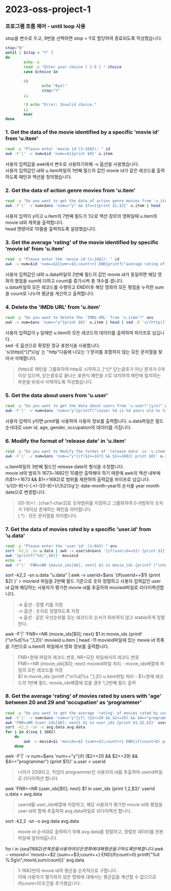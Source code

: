 # 2023-oss-project-1

### 프로그램 흐름 제어 - until loop 사용 
stop을 변수로 두고, 9번을 선택하면 stop = Y로 할당하여 종료되도록 작성했습니다.

```bash 
stop="N"
until [ $stop = "Y" ]
do
        echo -e
        read -p "Enter your choice [ 1-9 ] " choice
        case $choice in
        
        9)
                echo "Bye!"
                stop="Y"
        ;;

        *) echo "Error: Invalid choice."
        ;;
        esac
done
```
### 1. Get the data of the movie identified by a specific 'movie id' from 'u.item'

```bash 
read -p "Please enter 'movie id'(1~1682): " id
awk -F'|' -v num=$id 'num==$1{print $0}' u.item
```
사용자 입력값을 awk에서 변수로 사용하기위해 -v 옵션을 사용했습니다.  
사용자 입력값인 id와 u.item파일의 1번째 필드의 값인 movie id가 같은 레코드를 출력하도록 패턴과 액션을 정의했습니다.

### 2. Get the data of action genre movies from 'u.item'

```bash 
read -p "Do you want to get the data of action genre movies from 'u.item'?(y/n) " ans
awk -F'|' -v num=$ans 'num=="y" && $7==1{print $1,$2}' u.item | head
```
사용자 입력이 y이고 u.item의 7번째 필드가 1으로 액션 장르의 영화일때 u.item의 movie id와 제목을 출력합니다.  
head 명령어로 10줄을 출력하도록 설정했습니다.

### 3. Get the average 'rating' of the movie identified by specific 'movie id' from 'u.item'

```bash 
read -p "Please enter the 'movie id'(1~1682): " id
awk -v num=$id 'num==$2{sum+=$3;count++} END{printf("average rating of %d : %.5f\n",num,sum/count)}' u.data
```
사용자 입력값인 id와 u.data파일의 2번째 필드의 값인 movie id가 동일하면 해당 영화의 평점을 sum에 더하고 count를 증가시켜 총 개수를 셉니다.  
u.data파일의 모든 레코드를 수행하고 END이후 해당 영화의 모든 평점을 누적한 sum을 count로 나누어 평균을 계산하고 출력합니다.

### 4. Delete the 'IMDb URL' from 'u.item'
```bash 
read -p "Do you want to delete the 'IMDb URL' from 'u.item'?" ans
awk -v num=$ans 'num=="y"{print $0}' u.item | head | sed -E 's/(http)[^\)]*\)//g'
```
사용자 입력값이 y 일때만 u.item의 모든 레코드의 데이터를 출력하여 파이프로 넘깁니다.  
sed -E 옵션으로 확장된 정규 표현식을 사용합니다.  
's/(http)[^\)]*\)//g' 는 "http"다음에 나오는 ')'문자를 포함하지 않는 모든 문자열을 찾아서 삭제합니다.

> (http)로 패턴을 그룹화하여 http로 시작하고, [^\)]* 닫는괄호가 아닌 문자가 0개이상 있으며, 닫는괄호로 끝나는 표현식 패턴을 
//로 대치하여 패턴에 일치하는 부분을 비워서 삭제하도록 작성했습니다.

### 5. Get the data about users from 'u.user'
```bash 
read -p "Do you want to get the data about users from 'u.user?'(y/n)" ans
awk -F'|' -v num=$ans 'num=="y"{printf("\nuser %d is %d years old %s %s",$1,$2,$3,$4)}' u.user | head -11
```
사용자 입력이 y이면 printf를 사용하여 사용자 정보를 출력합니다. 
u.data파일은 필드 순서대로 user id, age, gender, occupation의 데이터를 가집니다.

### 6. Modify the format of 'release date' in 'u.item'
```bash 
read -p "Do you want to Modify the format of 'release data' in 'u.item?(y/n)" ans
awk -F'|' -v num=$ans 'num=="y"{if($1>=1673 && $1<=1682) print $0}' u.item | sed -E 's/([0-9]+)-(.*)-([0-9]+)/\3\2\1/g' | sed -E -e 's/Jan/01/g' -e 's/Feb/02/g' -e 's/Mar/03/g' -e 's/Apr/04/g' -e 's/May/05/g' -e 's/Jun/06/g' -e 's/Jul/07/g' -e 's/Aug/08/g' -e 's/Sep/09/g' -e 's/Oct/10/g' -e 's/Nov/11/g' -e 's/Dec/12/g'
```
u.item파일의 3번째 필드인 release date의 형식을 수정합니다.  
movie id의 범위가 1673~1682인 10줄만 출력해야 하기 때문에 awk의 액션 내부에 if($1>=1673 && $1<=1682)로 범위를 제한하여 출력값을 파이프로 넘깁니다.  
's/([0-9]+)-(.*)-([0-9]+)/\3\2\1/g'는 date-month-year의 순서를 year month date으로 변경합니다.
> ([0-9]+) : [char1-char2]로 숫자범위를 지정하고 그룹화하여 0-9범위의 숫자가 1개이상 존재하는 패턴을 의미합니다.  <br/>
> (.*) : 모든 문자열을 의미합니다.

### 7. Get the data of movies rated by a specific 'user.id' from 'u.data'
```bash 
read -p "Please enter the 'user id' (1~943) " ans
sort -k2,2 -sn u.data | awk -v userid=$ans '{if(userid==$1) {print $2} }' > movieid
awk '{printf("%d|",$0)}' movieid
echo -e
awk -F'|' 'FNR==NR {movie_ids[$0]; next} $1 in movie_ids {printf ("\n%d|%s ",$1,$2)}' movieid u.item | head -11
```
sort -k2,2 -sn u.data  "u.data" | awk -v userid=$ans '{if(userid==$1) {print $2} }' > movieid
파일을 2번째 필드 기준으로 숫자 정렬하고 사용자 입력값인 user id 값에 해당하는 사용자가 평가한 movie id를 추출하여 movieid파일로 리다이렉션합니다.  
> -k 옵션 : 정렬 키를 지정  <br/>
> -n 옵션 : 숫자로 정렬하도록 지정  <br/>
> -s 옵션 : 같은 우선순위를 갖는 레코드의 순서가 뒤바뀌지 않고 stable하게 정렬한다.  <br/>

awk -F'|' 'FNR==NR {movie_ids[$0]; next} $1 in movie_ids {printf ("\n%d|%s ",$1,$2)}' movieid u.item | head -11
movieid파일에 있는 movie id 목록을 기반으로 u.item의 파일에서 영화 정보를 출력합니다. <br/>
> FNR=현재 파일의 레코드 번호, NR=모든 파일에서의 레코드 번호 <br/>
> FNR==NR {movie_ids[$0]; next} movieid파일 처리 - movie_ids배열에 파일의 모든 레코드를 저장 <br/>
> $1 in movie_ids {printf ("\n%d|%s ",$1,$2)} u.item파일 처리 - $1=현재 레코드의 1번째 필드. movie_ids배열에 있을 경우 1,2번째 필드 출력 <br/>

### 8. Get the average 'rating' of movies rated by users with 'age' between 20 and 29 and 'occupation' as 'programmer'
```bash 
read -p "Do you want to get the average 'rating' of movies rated by users with 'age' between 20 and 29 and 'occupation' as 'programmer?(y/n) " ans
awk -F'|' -v num=$ans 'num=="y"{if( ($2>=20 && $2<=29) && $4=="programmer") {print $1}}' u.user > userid
awk 'FNR==NR {user_ids[$0]; next} $1 in user_ids {print $1,$2,$3}' userid u.data > avg.data
sort -k2,2 -sn -o avg.data avg.data
for i in $(seq 1 1682)
	do
		awk -v movid=$i 'movid==$2 {sum+=$3;count++} END{if(count>0) printf("%d %.5g\n",movid,sum/count)}' avg.data
	done
```
awk -F'|' -v num=$ans 'num=="y"{if( ($2>=20 && $2<=29) && $4=="programmer") {print $1}}' u.user > userid  
> 나이가 20대이고, 직업이 programmer인 사용자의 id를 추출하여 userid파일로 리다이렉션 합니다. <br/>

awk 'FNR==NR {user_ids[$0]; next} $1 in user_ids {print $1,$2,$3}' userid u.data > avg.data  
> userid를 user_ids배열에 저장하고, 해당 사용자가 평가한 movie id와 평점을 user id와 함께 추출하여 avg.data파일로 리다이렉션 합니다. <br/>

sort -k2,2 -sn -o avg.data avg.data  
> movie id 순서대로 출력하기 위해 avg.data를 정렬하고, 정렬된 데이터를 원본파일에 덮어씌웁니다. <br/>

for i in $(seq 1 1682) 반복문을 사용하여 모든 영화에 대해 평균을 구하도록 반복합니다.  
awk -v movid=$i 'movid==$2 {sum+=$3;count++} END{if(count>0) printf("%d %.5g\n",movid,sum/count)}' avg.data  
> 1-1682번의 movie id의 평균을 순차적으로 구합니다.   
이때 사용자가 평가하지 않은 영화에 대해서는 평균값을 계산할 수 없으므로 if(count>0)조건을 추가했습니다.
